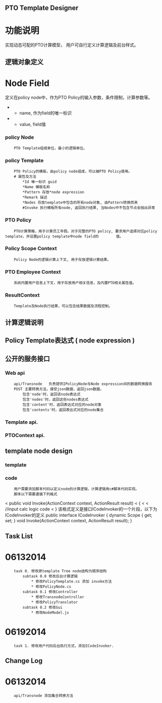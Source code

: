 PTO Template Designer
------------------------------------------------------------
# 功能说明
实现动态可配的PTO计算模型， 用户可自行定义计算逻辑及前台样式。

逻辑对象定义
------------------------------------------------------------
# Node Field
定义在policy node中，作为PTO Policy的输入参数，条件限制，计算参数等。
* - name, 作为field的唯一标识
* - value, field值  
			
### policy Node
		PTO Template组成单位，最小的逻辑单位。
### policy Template
		PTO Policy的模板，由policy node组成，可以被PTO Policy使用。
		# 属性及方法
			*Id 唯一标识 guid
			*Name 模板名称
			*Pattern 存放*node expression
			*Remark 描述
			*Nodes 存放template中包含的所有node对象, 由Pattern转换而来
			#Invoke 执行模板所有node, 返回执行结果, 当Nodes中不包含节点会抛出异常


### PTO Policy
		PTO计算策略，用于计算员工年假。对于完整的PTO policy, 要求用户选择对应policy template，并设置policy template中node field的		值。
### Policy Scope Context
		Policy Node的逻辑计算上下文, 用于存放逻辑计算结果。
### PTO Employee Context
		系统内置用户信息上下文，用于存放用户相关信息，及内置PTO相关属性值。
### ResultContext
		Template及Node执行结果，可以包含结果数据及流程控制。

计算逻辑说明
------------------------------------------------------------

Policy Template表达式 ( node expression )
------------------------------------------------------------
公开的服务接口
------------------------------------------------------------
### Web api
		api/Transnode	负责提供IPolicyNode与Node expression间的数据转换服务
		POST 主要转换方法，接受json数据，返回json数据。
			包含'node'时，返回该node表达式
			包含'nodes'时，返回这些nodes表达式
			包含'content'时，返回表达式对应的node对象
			包含'contents'时，返回表达式对应的node集合
### Template api.
### PTOContext api.

template node design
------------------------------------------------------------
### template
### code
		用户需要添加脚本代码以定义node的计算逻辑，计算逻辑用c#脚本代码实现。
		脚本以下需要遵循下列格式

 < public void Invoke(ActionContext context, ActionResult result)
 < {
 < < //input calc logic code
 < }
		该格式定义是接口ICodeInvoker的一个片段，以下为ICodeInvoker的定义
		public interface ICodeInvoker
		{
			dynamic Scope { get; set; }
			void Invoke(ActionContext context, ActionResult result);
		}



Task List
------------------------------------------------------------
# 06132014 
		task 0. 修改原template Tree node结构为顺序结构
			subtask 0.0 修改后台计算逻辑
				* 修改PolicyTemplate.cs 添加 invoke方法
				* 修改PolicyNode.cs
			subtask 0.1 修改Controller
				* 修改TransnodeController
				* 修改PolicyTranslator
			subtask 0.2 修改Gui
			    * 修改NodeModel.js
# 06192014
		task 1. 修改用户代码后台执行方式，添加ICodeInvoker.

Change Log
------------------------------------------------------------
# 06132014
		api/Transnode 添加集合转换方法		

				
		
		
